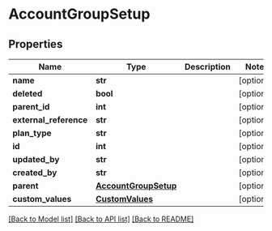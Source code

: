 # AccountGroupSetup

## Properties
Name | Type | Description | Notes
------------ | ------------- | ------------- | -------------
**name** | **str** |  | [optional] 
**deleted** | **bool** |  | [optional] 
**parent_id** | **int** |  | [optional] 
**external_reference** | **str** |  | [optional] 
**plan_type** | **str** |  | [optional] 
**id** | **int** |  | [optional] 
**updated_by** | **str** |  | [optional] 
**created_by** | **str** |  | [optional] 
**parent** | [**AccountGroupSetup**](AccountGroupSetup.md) |  | [optional] 
**custom_values** | [**CustomValues**](CustomValues.md) |  | [optional] 

[[Back to Model list]](../README.md#documentation-for-models) [[Back to API list]](../README.md#documentation-for-api-endpoints) [[Back to README]](../README.md)

